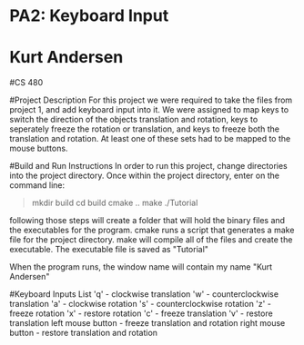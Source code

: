 # PA2: Keyboard Input

# Kurt Andersen
#CS 480

#Project Description
For this project we were required to take the files from project 1, and add keyboard input into it.  We were assigned to map keys to switch the direction of the objects translation and rotation, keys to seperately freeze the rotation or translation, and keys to freeze both the translation and rotation.  At least one of these sets had to be mapped to the mouse buttons.

#Build and Run Instructions
In order to run this project, change directories into the  project directory.  Once within the project directory, enter on the command line: 
> mkdir build
> cd build
> cmake ..
> make
> ./Tutorial

following those steps will create a folder that will hold the binary files and the executables for the program.  cmake runs a script that generates a make file for the project directory.  make will compile all of the files and create the executable.  The executable file is saved as "Tutorial"

When the program runs, the window name will contain my name "Kurt Andersen"

#Keyboard Inputs List
'q' - clockwise translation
'w' - counterclockwise translation
'a' - clockwise rotation
's' - counterclockwise rotation
'z' - freeze rotation
'x' - restore rotation
'c' - freeze translation
'v' - restore translation
left mouse button - freeze translation and rotation
right mouse button - restore translation and rotation